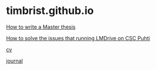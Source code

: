 # timbrist.github.io

[How to write a Master thesis](https://timbrist.github.io/thesis)

[How to solve the issues that running LMDrive on CSC Puhti](https://timbrist.github.io/lmdrive_csc)

[cv](https://timbrist.github.io/cv)

[journal](https://timbrist.github.io/journal/journal_home)